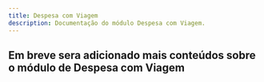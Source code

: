 ```yaml
---
title: Despesa com Viagem
description: Documentação do módulo Despesa com Viagem.
---
```


## Em breve sera adicionado mais conteúdos sobre o módulo de Despesa com Viagem
